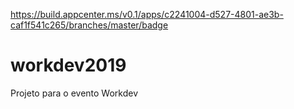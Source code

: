https://build.appcenter.ms/v0.1/apps/c2241004-d527-4801-ae3b-caf1f541c265/branches/master/badge

# workdev2019
Projeto para o evento Workdev
